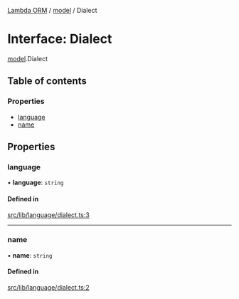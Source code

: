 [Lambda ORM](../README.md) / [model](../modules/model.md) / Dialect

# Interface: Dialect

[model](../modules/model.md).Dialect

## Table of contents

### Properties

- [language](model.Dialect.md#language)
- [name](model.Dialect.md#name)

## Properties

### language

• **language**: `string`

#### Defined in

[src/lib/language/dialect.ts:3](https://github.com/FlavioLionelRita/lambda-orm/blob/c5c7261/src/lib/language/dialect.ts#L3)

___

### name

• **name**: `string`

#### Defined in

[src/lib/language/dialect.ts:2](https://github.com/FlavioLionelRita/lambda-orm/blob/c5c7261/src/lib/language/dialect.ts#L2)
